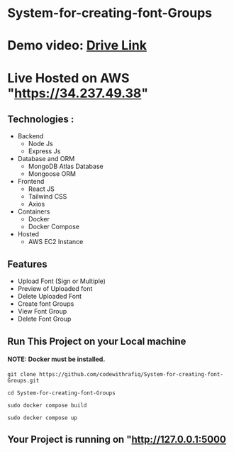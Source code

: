 # System-for-creating-font-Groups

# Demo video: [Drive Link](https://drive.google.com/file/d/1Xj98-NHPbELVUuEQrMeI3fOOiER467ts/view?usp=sharing)
# Live Hosted on AWS "https://34.237.49.38"

## Technologies :

- Backend
  - Node Js
  - Express Js
- Database and ORM
  - MongoDB Atlas Database
  - Mongoose ORM
- Frontend
  - React JS
  - Tailwind CSS
  - Axios
- Containers
  - Docker
  - Docker Compose
- Hosted
  - AWS EC2 Instance

## Features

- Upload Font (Sign or Multiple)
- Preview of Uploaded font
- Delete Uploaded Font
- Create font Groups
- View Font Group
- Delete Font Group


## Run This Project on your Local machine

#### NOTE: Docker must be installed.

```
git clone https://github.com/codewithrafiq/System-for-creating-font-Groups.git

cd System-for-creating-font-Groups

sudo docker compose build

sudo docker compose up
```

## Your Project is running on "http://127.0.0.1:5000
